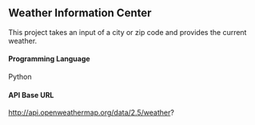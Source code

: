 ## Weather Information Center
This project takes an input of a city or zip code and provides the current weather.

#### Programming Language
Python

#### API Base URL
http://api.openweathermap.org/data/2.5/weather?
